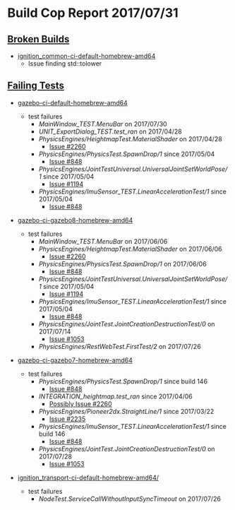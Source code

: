 # Build Cop Report 2017/07/31 #

## [Broken Builds](https://build.osrfoundation.org/view/main/view/BuildCopFail/) ##

* [ignition_common-ci-default-homebrew-amd64](https://build.osrfoundation.org/view/main/view/BuildCopFail/job/ignition_common-ci-default-windows7-amd64/162/)
    * Issue finding std::tolower

## [Failing Tests](https://build.osrfoundation.org/view/main/view/BuildCopTests/) ##

* [gazebo-ci-default-homebrew-amd64](https://build.osrfoundation.org/view/main/view/BuildCopTests/job/gazebo-ci-default-homebrew-amd64/)
    * test failures
        * *MainWindow_TEST.MenuBar* on 2017/07/30
        * *UNIT_ExportDialog_TEST.test_ran* on 2017/04/28
        * *PhysicsEngines/HeightmapTest.MaterialShader* on 2017/04/28
            * [Issue #2260](https://bitbucket.org/osrf/gazebo/issues/2260)
        * *PhysicsEngines/PhysicsTest.SpawnDrop/1* since 2017/05/04
            * [Issue #848](https://bitbucket.org/osrf/gazebo/issues/848)
        * *PhysicsEngines/JointTestUniversal.UniversalJointSetWorldPose/1* since 2017/05/04
            * [Issue #1194](https://bitbucket.org/osrf/gazebo/issues/1194)
        * *PhysicsEngines/ImuSensor_TEST.LinearAccelerationTest/1* since 2017/05/04
            * [Issue #848](https://bitbucket.org/osrf/gazebo/issues/848)

* [gazebo-ci-gazebo8-homebrew-amd64](https://build.osrfoundation.org/view/main/view/BuildCopTests/job/gazebo-ci-gazebo8-homebrew-amd64)
    * test failures
        * *MainWindow_TEST.MenuBar* on 2017/06/06
        * *PhysicsEngines/HeightmapTest.MaterialShader* on 2017/06/06
            * [Issue #2260](https://bitbucket.org/osrf/gazebo/issues/2260)
        * *PhysicsEngines/PhysicsTest.SpawnDrop/1* on 2017/06/06
            * [Issue #848](https://bitbucket.org/osrf/gazebo/issues/848)
        * *PhysicsEngines/JointTestUniversal.UniversalJointSetWorldPose/1* since 2017/05/04
            * [Issue #1194](https://bitbucket.org/osrf/gazebo/issues/1194)
        * *PhysicsEngines/ImuSensor_TEST.LinearAccelerationTest/1* since 2017/05/04
            * [Issue #848](https://bitbucket.org/osrf/gazebo/issues/848)
        * *PhysicsEngines/JointTest.JointCreationDestructionTest/0* on 2017/07/14
            * [Issue #1053](https://bitbucket.org/osrf/gazebo/issues/1053)
        * *PhysicsEngines/RestWebTest.FirstTest/2* on 2017/07/26

* [gazebo-ci-gazebo7-homebrew-amd64](https://build.osrfoundation.org/view/main/view/BuildCopTests/job/gazebo-ci-gazebo7-homebrew-amd64/)
    * test failures
        * *PhysicsEngines/PhysicsTest.SpawnDrop/1* since build 146
            * [Issue #848](https://bitbucket.org/osrf/gazebo/issues/848)
        * *INTEGRATION_heightmap.test_ran* since 2017/04/06
            * [Possibly Issue #2260](https://bitbucket.org/osrf/gazebo/issues/2260)
        * *PhysicsEngines/Pioneer2dx.StraightLine/1* since 2017/03/22
            * [Issue #2235](https://bitbucket.org/osrf/gazebo/issues/2235)
        * *PhysicsEngines/ImuSensor_TEST.LinearAccelerationTest/1* since build 146
            * [Issue #848](https://bitbucket.org/osrf/gazebo/issues/848)
        * *PhysicsEngines/JointTest.JointCreationDestructionTest/0* on 2017/07/28
            * [Issue #1053](https://bitbucket.org/osrf/gazebo/issues/1053)

* [ignition_transport-ci-default-homebrew-amd64/](https://build.osrfoundation.org/view/main/view/BuildCopTests/job/ignition_transport-ci-default-homebrew-amd64/)
    * test failures
        * *NodeTest.ServiceCallWithoutInputSyncTimeout* on 2017/07/26